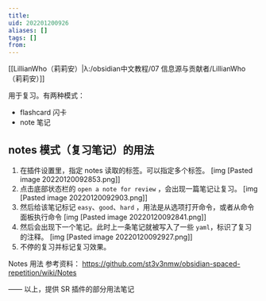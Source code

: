 ```yaml
---
title: 
uid: 202201200926
aliases: []
tags: []
from: 
---
```

[[LillianWho（莉莉安）|λ:/obsidian中文教程/07 信息源与贡献者/LillianWho（莉莉安）]]

用于复习。有两种模式：

- flashcard 闪卡
- note 笔记


## notes 模式（复习笔记）的用法

1. 在插件设置里，指定 notes 读取的标签。可以指定多个标签。
[img [Pasted image 20220120092853.png]]
2. 点击底部状态栏的 `open a note for review` ，会出现一篇笔记让复习。
[img [Pasted image 20220120092903.png]]
3. 然后给该笔记标记 `easy`、`good`、`hard` ，用法是从选项打开命令，或者从命令面板执行命令
[img [Pasted image 20220120092841.png]]
4. 然后会出现下一个笔记。此时上一条笔记就被写入了一些 `yaml`，标识了复习的注释。
[img [Pasted image 20220120092927.png]]
5. 不停的复习并标记复习效果。

Notes 用法 参考资料： https://github.com/st3v3nmw/obsidian-spaced-repetition/wiki/Notes

—— 以上，提供 SR 插件的部分用法笔记